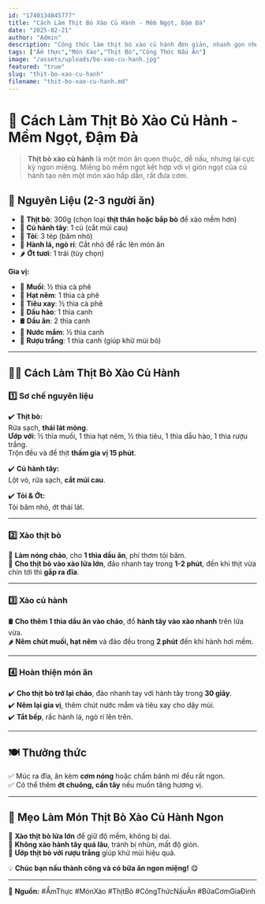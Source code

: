 ```yaml
---
id: "1740134845777"
title: "Cách Làm Thịt Bò Xào Củ Hành - Mềm Ngọt, Đậm Đà"
date: "2025-02-21"
author: "Admin"
description: "Công thức làm thịt bò xào củ hành đơn giản, nhanh gọn nhưng vẫn thơm ngon, hấp dẫn."
tags: ["Ẩm thực","Món Xào","Thịt Bò","Công Thức Nấu Ăn"]
image: "/assets/uploads/bo-xao-cu-hanh.jpg"
featured: "true"
slug: "thit-bo-xao-cu-hanh"
filename: "thit-bo-xao-cu-hanh.md"
---
```

# 🥩 Cách Làm Thịt Bò Xào Củ Hành - Mềm Ngọt, Đậm Đà  

>**Thịt bò xào củ hành** là một món ăn quen thuộc, dễ nấu, nhưng lại cực kỳ ngon miệng. Miếng bò mềm ngọt kết hợp với vị giòn ngọt của củ hành tạo nên một món xào hấp dẫn, rất đưa cơm.  


## 🛒 **Nguyên Liệu** (2-3 người ăn)  
- 🥩 **Thịt bò**: 300g (chọn loại **thịt thăn hoặc bắp bò** để xào mềm hơn)  
- 🧅 **Củ hành tây**: 1 củ (cắt múi cau)  
- 🧄 **Tỏi**: 3 tép (băm nhỏ)  
- 🌿 **Hành lá, ngò rí**: Cắt nhỏ để rắc lên món ăn  
- 🌶️ **Ớt tươi**: 1 trái (tùy chọn)  

**Gia vị:**  
- 🧂 **Muối**: ½ thìa cà phê  
- 🍚 **Hạt nêm**: 1 thìa cà phê  
- 🌿 **Tiêu xay**: ½ thìa cà phê  
- 🥢 **Dầu hào**: 1 thìa canh  
- 🛢️ **Dầu ăn**: 2 thìa canh  
- 🥄 **Nước mắm**: ½ thìa canh  
- 🍷 **Rượu trắng**: 1 thìa canh (giúp khử mùi bò)  

---

## 👩‍🍳 **Cách Làm Thịt Bò Xào Củ Hành**  

### 1️⃣ **Sơ chế nguyên liệu**  
✔️ **Thịt bò:**  
Rửa sạch, **thái lát mỏng**.  
 **Ướp với**: ½ thìa muối, 1 thìa hạt nêm, ½ thìa tiêu, 1 thìa dầu hào, 1 thìa rượu trắng.  
Trộn đều và để thịt **thấm gia vị 15 phút**.  

✔️ **Củ hành tây:**  
Lột vỏ, rửa sạch, **cắt múi cau**.  

✔️ **Tỏi & Ớt:**  
Tỏi băm nhỏ, ớt thái lát.  

---

### 2️⃣ **Xào thịt bò**  
🥄 **Làm nóng chảo**, cho **1 thìa dầu ăn**, phi thơm tỏi băm.  
🥩 **Cho thịt bò vào xào lửa lớn**, đảo nhanh tay trong **1-2 phút**, đến khi thịt vừa chín tới thì **gắp ra đĩa**.  

---

### 3️⃣ **Xào củ hành**  
🛢️ **Cho thêm 1 thìa dầu ăn vào chảo**, đổ **hành tây vào xào nhanh** trên lửa vừa.  
🌶️ **Nêm chút muối, hạt nêm** và đảo đều trong **2 phút** đến khi hành hơi mềm.  

---

### 4️⃣ **Hoàn thiện món ăn**  
✔️ **Cho thịt bò trở lại chảo**, đảo nhanh tay với hành tây trong **30 giây**.  
✔️ **Nêm lại gia vị**, thêm chút nước mắm và tiêu xay cho dậy mùi.  
✔️ **Tắt bếp**, rắc hành lá, ngò rí lên trên.  

---

## 🍽️ **Thưởng thức**  
✅ Múc ra đĩa, ăn kèm **cơm nóng** hoặc chấm bánh mì đều rất ngon.  
✅ Có thể thêm **ớt chuông, cần tây** nếu muốn tăng hương vị.  

---

## 📌 **Mẹo Làm Món Thịt Bò Xào Củ Hành Ngon**  
🔹 **Xào thịt bò lửa lớn** để giữ độ mềm, không bị dai.  
🔹 **Không xào hành tây quá lâu**, tránh bị nhũn, mất độ giòn.  
🔹 **Ướp thịt bò với rượu trắng** giúp khử mùi hiệu quả.  

💡 **Chúc bạn nấu thành công và có bữa ăn ngon miệng!** 😋  

---

📌 **Nguồn:** #ẨmThực #MónXào #ThịtBò #CôngThứcNấuĂn #BữaCơmGiaĐình